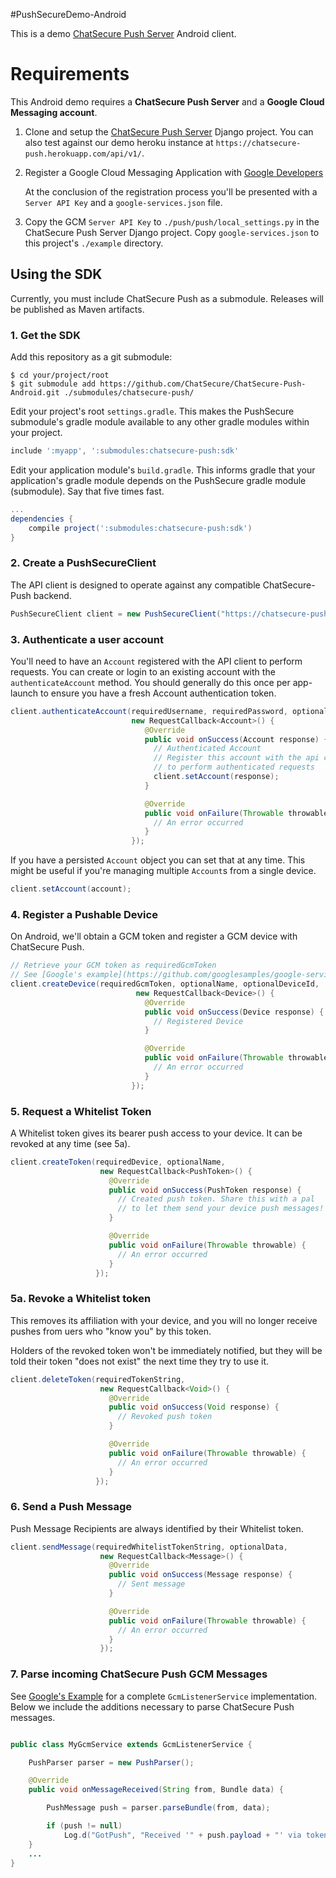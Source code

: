 #PushSecureDemo-Android

This is a demo [ChatSecure Push Server](https://github.com/ChatSecure/ChatSecure-Push-Server) Android client.

# Requirements 

This Android demo requires a **ChatSecure Push Server** and a **Google Cloud Messaging account**.

1. Clone and setup the [ChatSecure Push Server](https://github.com/ChatSecure/ChatSecure-Push-Server) Django project. You can also test against our demo heroku instance at `https://chatsecure-push.herokuapp.com/api/v1/`.

2. Register a Google Cloud Messaging Application with [Google Developers](https://developers.google.com/mobile/add)

    At the conclusion of the registration process you'll be presented with a `Server API Key` and a `google-services.json` file.

3. Copy the GCM `Server API Key` to `./push/push/local_settings.py` in the ChatSecure Push Server Django project. Copy `google-services.json` to this project's `./example` directory.

## Using the SDK

Currently, you must include ChatSecure Push as a submodule. Releases will be published as Maven artifacts.

### 1. Get the SDK

Add this repository as a git submodule:

```
$ cd your/project/root
$ git submodule add https://github.com/ChatSecure/ChatSecure-Push-Android.git ./submodules/chatsecure-push/
```

Edit your project's root `settings.gradle`. This makes the PushSecure submodule's gradle module available to any other gradle modules within your project.

```groovy
include ':myapp', ':submodules:chatsecure-push:sdk'
```

Edit your application module's `build.gradle`. This informs gradle that your application's gradle module depends on the PushSecure gradle module (submodule). Say that five times fast.

```groovy
...
dependencies {
    compile project(':submodules:chatsecure-push:sdk')
}
```

### 2. Create a PushSecureClient

The API client is designed to operate against any compatible ChatSecure-Push backend.

```java
PushSecureClient client = new PushSecureClient("https://chatsecure-push.herokuapp.com/api/v1/");
```

### 3. Authenticate a user account

You'll need to have an `Account` registered with the API client to perform requests.
You can create or login to an existing account with the `authenticateAccount` method.
You should generally do this once per app-launch to ensure you have a fresh Account authentication token.

```java
client.authenticateAccount(requiredUsername, requiredPassword, optionalEmail,
                           new RequestCallback<Account>() {
                              @Override
                              public void onSuccess(Account response) {
                                // Authenticated Account
                                // Register this account with the api client
                                // to perform authenticated requests
                                client.setAccount(response);
                              }

                              @Override
                              public void onFailure(Throwable throwable) {
                                // An error occurred
                              }
                           });
```

If you have a persisted `Account` object you can set that at any time. This might be useful if you're managing multiple `Account`s from a single device.

```java
client.setAccount(account);
```

### 4. Register a Pushable Device 

On Android, we'll obtain a GCM token and register a GCM device with ChatSecure Push.

```java
// Retrieve your GCM token as requiredGcmToken
// See [Google's example](https://github.com/googlesamples/google-services/blob/e06754fc7d0e4bf856c001a82fb630abd1b9492a/android/gcm/app/src/main/java/gcm/play/android/samples/com/gcmquickstart/RegistrationIntentService.java#L54)
client.createDevice(requiredGcmToken, optionalName, optionalDeviceId,
                            new RequestCallback<Device>() {
                              @Override
                              public void onSuccess(Device response) {
                                // Registered Device
                              }

                              @Override
                              public void onFailure(Throwable throwable) {
                                // An error occurred
                              }
                           });
```

### 5. Request a Whitelist Token

A Whitelist token gives its bearer push access to your device. It can be revoked at any time (see 5a).

```java
client.createToken(requiredDevice, optionalName,
                    new RequestCallback<PushToken>() {
                      @Override
                      public void onSuccess(PushToken response) {
                        // Created push token. Share this with a pal
                        // to let them send your device push messages!
                      }

                      @Override
                      public void onFailure(Throwable throwable) {
                        // An error occurred
                      }
                   });
```

### 5a. Revoke a Whitelist token

This removes its affiliation with your device, and you will no longer receive pushes from uers who "know you" by this token. 

Holders of the revoked token won't be immediately notified, but they will be told their token "does not exist" the next time they try to use it.

```java
client.deleteToken(requiredTokenString,
                    new RequestCallback<Void>() {
                      @Override
                      public void onSuccess(Void response) {
                        // Revoked push token
                      }

                      @Override
                      public void onFailure(Throwable throwable) {
                        // An error occurred
                      }
                   });
```

### 6. Send a Push Message

Push Message Recipients are always identified by their Whitelist token.

```java
client.sendMessage(requiredWhitelistTokenString, optionalData,
                    new RequestCallback<Message>() {
                      @Override
                      public void onSuccess(Message response) {
                        // Sent message
                      }

                      @Override
                      public void onFailure(Throwable throwable) {
                        // An error occurred
                      }
                    });
```

### 7. Parse incoming ChatSecure Push GCM Messages

See [Google's Example](https://github.com/googlesamples/google-services/blob/e06754fc7d0e4bf856c001a82fb630abd1b9492a/android/gcm/app/src/main/java/gcm/play/android/samples/com/gcmquickstart/MyGcmListenerService.java) for a complete `GcmListenerService` implementation. Below we include the additions necessary to parse ChatSecure Push messages.

```java

public class MyGcmService extends GcmListenerService {

    PushParser parser = new PushParser();

    @Override
    public void onMessageReceived(String from, Bundle data) {

        PushMessage push = parser.parseBundle(from, data);

        if (push != null)
            Log.d("GotPush", "Received '" + push.payload + "' via token: " + push.token);
    }
    ...
}
```
